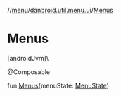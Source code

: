 //[menu](../../index.md)/[danbroid.util.menu.ui](index.md)/[Menus](-menus.md)

# Menus

[androidJvm]\

@Composable

fun [Menus](-menus.md)(menuState: [MenuState](../danbroid.util.menu/-menu-state/index.md))
